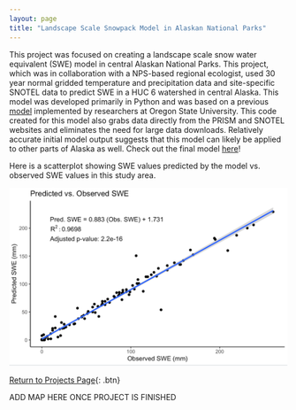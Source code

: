 ```yaml
---
layout: page
title: "Landscape Scale Snowpack Model in Alaskan National Parks"
---
```





This project was focused on creating a landscape scale snow water equivalent (SWE) model in central Alaskan National Parks. This project, which was in collaboration with a NPS-based regional ecologist, used 30 year normal gridded temperature and precipitation data and site-specific SNOTEL data to predict SWE in a HUC 6 watershed in central Alaska. This model was developed primarily in Python and was based on a previous [model](https://onlinelibrary.wiley.com/doi/epdf/10.1002/hyp.8176?saml_referrer) implemented by researchers at Oregon State University. This code created for this model also grabs data directly from the PRISM and SNOTEL websites and eliminates the need for large data downloads. Relatively accurate initial model output suggests that this model can likely be applied to other parts of Alaska as well. Check out the final model [here](https://github.com/samsamsam34/AKSnowModel)!


Here is a scatterplot showing SWE values predicted by the model vs. observed SWE values in this study area. 

![Model Fit Output Graph](photos/model_fit.png)

[Return to Projects Page](projects.md){: .btn}


ADD MAP HERE ONCE PROJECT IS FINISHED
